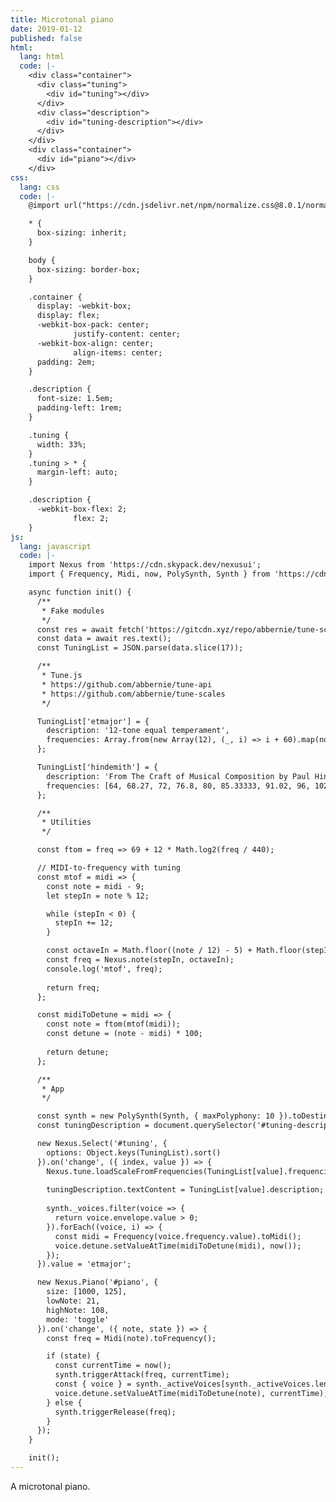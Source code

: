```yaml
---
title: Microtonal piano
date: 2019-01-12
published: false
html:
  lang: html
  code: |-
    <div class="container">
      <div class="tuning">
        <div id="tuning"></div>
      </div>
      <div class="description">
        <div id="tuning-description"></div>
      </div>
    </div>
    <div class="container">
      <div id="piano"></div>
    </div>
css:
  lang: css
  code: |-
    @import url("https://cdn.jsdelivr.net/npm/normalize.css@8.0.1/normalize.min.css");

    * {
      box-sizing: inherit;
    }

    body {
      box-sizing: border-box;
    }

    .container {
      display: -webkit-box;
      display: flex;
      -webkit-box-pack: center;
              justify-content: center;
      -webkit-box-align: center;
              align-items: center;
      padding: 2em;
    }

    .description {
      font-size: 1.5em;
      padding-left: 1rem;
    }

    .tuning {
      width: 33%;
    }
    .tuning > * {
      margin-left: auto;
    }

    .description {
      -webkit-box-flex: 2;
              flex: 2;
    }
js:
  lang: javascript
  code: |-
    import Nexus from 'https://cdn.skypack.dev/nexusui';
    import { Frequency, Midi, now, PolySynth, Synth } from 'https://cdn.skypack.dev/tone';

    async function init() {
      /**
       * Fake modules
       */
      const res = await fetch('https://gitcdn.xyz/repo/abbernie/tune-scales/master/tunings.js');
      const data = await res.text();
      const TuningList = JSON.parse(data.slice(17));

      /**
       * Tune.js
       * https://github.com/abbernie/tune-api
       * https://github.com/abbernie/tune-scales
       */

      TuningList['etmajor'] = {
        description: '12-tone equal temperament',
        frequencies: Array.from(new Array(12), (_, i) => i + 60).map(note => Midi(note).toFrequency())
      };

      TuningList['hindemith'] = {
        description: 'From The Craft of Musical Composition by Paul Hindemith',
        frequencies: [64, 68.27, 72, 76.8, 80, 85.33333, 91.02, 96, 102.4, 106.66666, 113.78, 120].map(freq => freq * 4)
      };

      /**
       * Utilities
       */

      const ftom = freq => 69 + 12 * Math.log2(freq / 440);

      // MIDI-to-frequency with tuning
      const mtof = midi => {
        const note = midi - 9;
        let stepIn = note % 12;

        while (stepIn < 0) {
          stepIn += 12;
        }

        const octaveIn = Math.floor((note / 12) - 5) + Math.floor(stepIn / 12);
        const freq = Nexus.note(stepIn, octaveIn);
        console.log('mtof', freq);
        
        return freq;
      };

      const midiToDetune = midi => {
        const note = ftom(mtof(midi));
        const detune = (note - midi) * 100;
        
        return detune;
      };

      /**
       * App
       */

      const synth = new PolySynth(Synth, { maxPolyphony: 10 }).toDestination();
      const tuningDescription = document.querySelector('#tuning-description');

      new Nexus.Select('#tuning', {
        options: Object.keys(TuningList).sort()
      }).on('change', ({ index, value }) => {
        Nexus.tune.loadScaleFromFrequencies(TuningList[value].frequencies);
        
        tuningDescription.textContent = TuningList[value].description;
        
        synth._voices.filter(voice => {
          return voice.envelope.value > 0;
        }).forEach((voice, i) => {
          const midi = Frequency(voice.frequency.value).toMidi();
          voice.detune.setValueAtTime(midiToDetune(midi), now());
        });
      }).value = 'etmajor';

      new Nexus.Piano('#piano', {
        size: [1000, 125],
        lowNote: 21,
        highNote: 108,
        mode: 'toggle'
      }).on('change', ({ note, state }) => {
        const freq = Midi(note).toFrequency();

        if (state) {
          const currentTime = now();
          synth.triggerAttack(freq, currentTime);
          const { voice } = synth._activeVoices[synth._activeVoices.length - 1];
          voice.detune.setValueAtTime(midiToDetune(note), currentTime);
        } else {
          synth.triggerRelease(freq);
        }
      });
    }

    init();
---
```

A microtonal piano.
